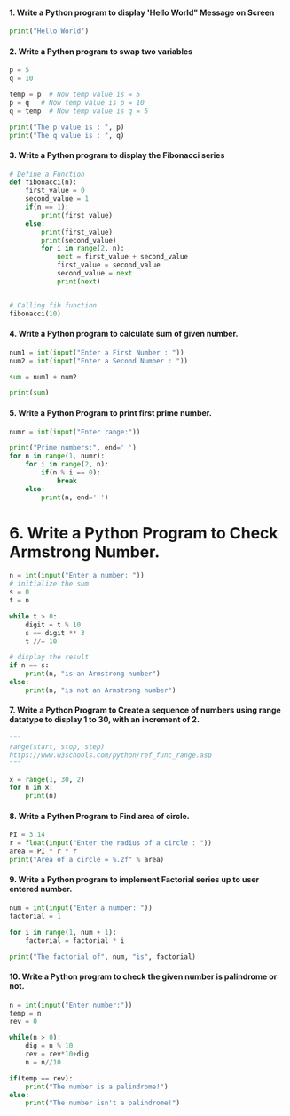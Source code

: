 #### 1. Write a Python program to display 'Hello World" Message on Screen

```python
print("Hello World")
```

#### 2. Write a Python program to swap two variables
```python
p = 5
q = 10

temp = p  # Now temp value is = 5
p = q   # Now temp value is p = 10
q = temp  # Now temp value is q = 5

print("The p value is : ", p)
print("The q value is : ", q)
```

#### 3. Write a Python program to display the Fibonacci series
```python
# Define a Function
def fibonacci(n):
    first_value = 0
    second_value = 1
    if(n == 1):
        print(first_value)
    else:
        print(first_value)
        print(second_value)
        for i in range(2, n):
            next = first_value + second_value
            first_value = second_value
            second_value = next
            print(next)


# Calling fib function
fibonacci(10)
```

#### 4. Write a Python program to calculate sum of given number.
```python
num1 = int(input("Enter a First Number : "))
num2 = int(input("Enter a Second Number : "))

sum = num1 + num2

print(sum)
```

#### 5. Write a Python Program to print first prime number.
```python
numr = int(input("Enter range:"))

print("Prime numbers:", end=' ')
for n in range(1, numr):
    for i in range(2, n):
        if(n % i == 0):
            break
    else:
        print(n, end=' ')
```
# 6. Write a Python Program to Check Armstrong Number.
```python
n = int(input("Enter a number: "))
# initialize the sum
s = 0
t = n

while t > 0:
    digit = t % 10
    s += digit ** 3
    t //= 10

# display the result
if n == s:
    print(n, "is an Armstrong number")
else:
    print(n, "is not an Armstrong number")
```

#### 7. Write a Python Program to Create a sequence of numbers using range datatype to display 1 to 30, with an increment of 2.
```python
"""
range(start, stop, step)
https://www.w3schools.com/python/ref_func_range.asp
"""

x = range(1, 30, 2)
for n in x:
    print(n)
```

#### 8. Write a Python Program to Find area of circle.
```python
PI = 3.14
r = float(input("Enter the radius of a circle : "))
area = PI * r * r
print("Area of a circle = %.2f" % area)
```
#### 9. Write a Python program to implement Factorial series up to user entered number.
```python
num = int(input("Enter a number: "))
factorial = 1

for i in range(1, num + 1):
    factorial = factorial * i

print("The factorial of", num, "is", factorial)
```

#### 10. Write a Python program to check the given number is palindrome or not.
```python
n = int(input("Enter number:"))
temp = n
rev = 0

while(n > 0):
    dig = n % 10
    rev = rev*10+dig
    n = n//10

if(temp == rev):
    print("The number is a palindrome!")
else:
    print("The number isn't a palindrome!")
```
